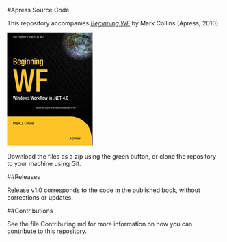 #Apress Source Code

This repository accompanies [*Beginning WF*](http://www.apress.com/9781430224853) by Mark Collins (Apress, 2010).

![Cover image](9781430224853.jpg)

Download the files as a zip using the green button, or clone the repository to your machine using Git.

##Releases

Release v1.0 corresponds to the code in the published book, without corrections or updates.

##Contributions

See the file Contributing.md for more information on how you can contribute to this repository.
